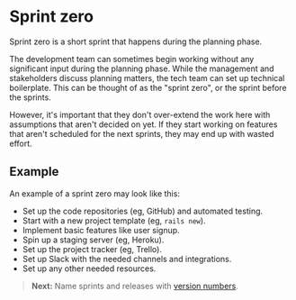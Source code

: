 # Sprint zero

Sprint zero is a short sprint that happens during the planning phase.

The development team can sometimes begin working without any significant input during the planning phase. While the management and stakeholders discuss planning matters, the tech team can set up technical boilerplate. This can be thought of as the "sprint zero", or the sprint before the sprints.

However, it's important that they don't over-extend the work here with assumptions that aren't decided on yet. If they start working on features that aren't scheduled for the next sprints, they may end up with wasted effort.

## Example

An example of a sprint zero may look like this:

- Set up the code repositories (eg, GitHub) and automated testing.
- Start with a new project template (eg, `rails new`).
- Implement basic features like user signup.
- Spin up a staging server (eg, Heroku).
- Set up the project tracker (eg, Trello).
- Set up Slack with the needed channels and integrations.
- Set up any other needed resources.

> **Next:** Name sprints and releases with [version numbers](versioning.md).
